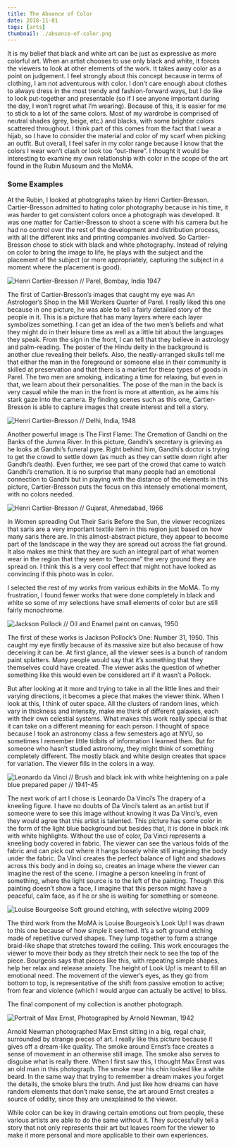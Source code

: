```yaml
---
title: The Absence of Color
date: 2018-11-01
tags: [arts]
thumbnail: ./absence-of-color.png
---
```


It is my belief that black and white art can be just as expressive as more colorful art. When an artist chooses to use only black and white, it forces the viewers to look at other elements of the work. It takes away color as a point on judgement. I feel strongly about this concept because in terms of clothing, I am not adventurous with color. I don’t care enough about clothes to always dress in the most trendy and fashion-forward ways, but I do like to look put-together and presentable (so if I see anyone important during the day, I won’t regret what I’m wearing). Because of this, it is easier for me to stick to a lot of the same colors. Most of my wardrobe is comprised of neutral shades (grey, beige, etc.) and blacks, with some brighter colors scattered throughout. I think part of this comes from the fact that I wear a hijab, so I have to consider the material and color of my scarf when picking an outfit. But overall, I feel safer in my color range because I know that the colors I wear won’t clash or look too “out-there”. I thought it would be interesting to examine my own relationship with color in the scope of the art found in the Rubin Museum and the MoMA.

### Some Examples

At the Rubin, I looked at photographs taken by Henri Cartier-Bresson. Cartier-Bresson admitted to hating color photography because in his time, it was harder to get consistent colors once a photograph was developed. It was one matter for Cartier-Bresson to shoot a scene with his camera but he had no control over the rest of the development and distribution process, with all the different inks and printing companies involved. So Cartier-Bresson chose to stick with black and white photography. Instead of relying on color to bring the image to life, he plays with the subject and the placement of the subject (or more appropriately, capturing the subject in a moment where the placement is good).

![Henri Cartier-Bresson // Parel, Bombay, India 1947](./parel.png)

The first of Cartier-Bresson’s images that caught my eye was An Astrologer’s Shop in the Mill Workers Quarter of Parel. I really liked this one because in one picture, he was able to tell a fairly detailed story of the people in it. This is a picture that has many layers where each layer symbolizes something. I can get an idea of the two men’s beliefs and what they might do in their leisure time as well as a little bit about the languages they speak. From the sign in the front, I can tell that they believe in astrology and palm-reading. The poster of the Hindu deity in the background is another clue revealing their beliefs. Also, the neatly-arranged skulls tell me that either the man in the foreground or someone else in their community is skilled at preservation and that there is a market for these types of goods in Parel. The two men are smoking, indicating a time for relaxing, but even in that, we learn about their personalities. The pose of the man in the back is very casual while the man in the front is more at attention, as he aims his stark gaze into the camera. By finding scenes such as this one, Cartier-Bresson is able to capture images that create interest and tell a story.

![Henri Cartier-Bresson // Delhi, India, 1948](./gandhi.png)

Another powerful image is The First Flame: The Cremation of Gandhi on the Banks of the Jumna River. In this picture, Gandhi’s secretary is grieving as he looks at Gandhi’s funeral pyre. Right behind him, Gandhi’s doctor is trying to get the crowd to settle down (as much as they can settle down right after Gandhi’s death). Even further, we see part of the crowd that came to watch Gandhi’s cremation. It is no surprise that many people had an emotional connection to Gandhi but in playing with the distance of the elements in this picture, Cartier-Bresson puts the focus on this intensely emotional moment, with no colors needed.

![Henri Cartier-Bresson // Gujarat, Ahmedabad, 1966](./saris.png)

In Women spreading Out Their Saris Before the Sun, the viewer recognizes that saris are a very important textile item in this region just based on how many saris there are. In this almost-abstract picture, they appear to become part of the landscape in the way they are spread out across the flat ground. It also makes me think that they are such an integral part of what women wear in the region that they seem to “become” the very ground they are spread on. I think this is a very cool effect that might not have looked as convincing if this photo was in color.

I selected the rest of my works from various exhibits in the MoMA. To my frustration, I found fewer works that were done completely in black and white so some of my selections have small elements of color but are still fairly monochrome.

![Jackson Pollock // Oil and Enamel paint on canvas, 1950](./pollock-31.png)

The first of these works is Jackson Pollock’s One: Number 31, 1950. This caught my eye firstly because of its massive size but also because of how deceiving it can be. At first glance, all the viewer sees is a bunch of random paint splatters. Many people would say that it’s something that they themselves could have created. The viewer asks the question of whether something like this would even be considered art if it wasn’t a Pollock.

But after looking at it more and trying to take in all the little lines and their varying directions, it becomes a piece that makes the viewer think. When I look at this, I think of outer space. All the clusters of random lines, which vary in thickness and intensity, make me think of different galaxies, each with their own celestial systems. What makes this work really special is that it can take on a different meaning for each person. I thought of space because I took an astronomy class a few semesters ago at NYU, so sometimes I remember little tidbits of information I learned then. But for someone who hasn’t studied astronomy, they might think of something completely different. The mostly black and white design creates that space for variation. The viewer fills in the colors in a way.

![Leonardo da Vinci // Brush and black ink with white heightening on a pale blue prepared paper // 1941-45](./da-vinci-sketch.png)

The next work of art I chose is Leonardo Da Vinci’s The drapery of a kneeling figure. I have no doubts of Da Vinci’s talent as an artist but if someone were to see this image without knowing it was Da Vinci’s, even they would agree that this artist is talented. This picture has some color in the form of the light blue background but besides that, it is done in black ink with white highlights. Without the use of color, Da Vinci represents a kneeling body covered in fabric. The viewer can see the various folds of the fabric and can pick out where it hangs loosely while still imagining the body under the fabric. Da Vinci creates the perfect balance of light and shadows across this body and in doing so, creates an image where the viewer can imagine the rest of the scene. I imagine a person kneeling in front of something, where the light source is to the left of the painting. Though this painting doesn’t show a face, I imagine that this person might have a peaceful, calm face, as if he or she is waiting for something or someone.

![Louise Bourgeoise Soft ground etching, with selective wiping 2009](./look-up.png)

The third work from the MoMA is Louise Bourgeois’s Look Up! I was drawn to this one because of how simple it seemed. It’s a soft ground etching made of repetitive curved shapes. They lump together to form a strange braid-like shape that stretches toward the ceiling. This work encourages the viewer to move their body as they stretch their neck to see the top of the piece. Bourgeois says that pieces like this, with repeating simple shapes, help her relax and release anxiety. The height of Look Up! is meant to fill an emotional need. The movement of the viewer’s eyes, as they go from bottom to top, is representative of the shift from passive emotion to active; from fear and violence (which I would argue can actually be active) to bliss.

The final component of my collection is another photograph.

![Portrait of Max Ernst, Photographed by Arnold Newman, 1942](./max-ernst.png)

Arnold Newman photographed Max Ernst sitting in a big, regal chair, surrounded by strange pieces of art. I really like this picture because it gives off a dream-like quality. The smoke around Ernst’s face creates a sense of movement in an otherwise still image. The smoke also serves to disguise what is really there. When I first saw this, I thought Max Ernst was an old man in this photograph. The smoke near his chin looked like a white beard. In the same way that trying to remember a dream makes you forget the details, the smoke blurs the truth. And just like how dreams can have random elements that don’t make sense, the art around Ernst creates a source of oddity, since they are unexplained to the viewer.

While color can be key in drawing certain emotions out from people, these various artists are able to do the same without it. They successfully tell a story that not only represents their art but leaves room for the viewer to make it more personal and more applicable to their own experiences.